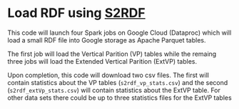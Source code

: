 # Load RDF using [S2RDF](https://github.com/aschaetzle/S2RDF)

This code will launch four Spark jobs on Google Cloud (Dataproc) which will load a small RDF file into Google storage as Apache Parquet tables.

The first job will load the Vertical Parition (VP) tables while the remaing three jobs will load the Extended Vertical Parition (ExtVP) tables.

Upon completion, this code will download two csv files.  The first will contain statistics about the VP tables (`s2rdf_vp_stats.csv`) and the second (`s2rdf_extVp_stats.csv`) will contain statistics about the ExtVP table.  For other data sets there could be up to three statistics files for the ExtVP tables